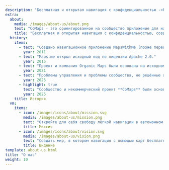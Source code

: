 ```yaml
---
description: "Бесплатная и открытая навигация с конфиденциальностью -<br/>Создано сообществом"
extra:
  about:
    media: /images/about-us/about.png
    text: "CoMaps - это ориентированное на сообщество приложение для навигации с конфиденциальностью для путешественников - водителей, туристов и велосипедистов. Оно использует данные собранные сообща OpenStreetMap от участников со всего мира. Оно предлагает навигацию с конфиденциальностью - без идентификации людей и сбора данных. Функции CoMaps могут работать без активного подключения к Интернету для автономной навигации в городских или отдалённых местах, где недоступна сотовая связь. CoMaps - это проект с открытым исходным кодом, который ставит во главу угла развитие сообщества."
    title: "Бесплатная и открытая навигация с конфиденциальностью, созданное сообществом"
  history:
    items:
      - text: "Создано навигационное приложение MapsWithMe (позже переименованное в Maps.me)."
        year: 2011
      - text: "Maps.me открыл исходный код по лицензии Apache 2.0."
        year: 2015
      - text: "Проект и компания Organic Maps были основаны на исходном коде Maps.Me."
        year: 2021
      - text: "Проблемы управления и проблемы сообщества, не решённые акционерами компании, затормозили разработку Organic Maps на несколько месяцев."
        year: 2025
      - highlight: true
        text: "Сообщество и некоммерческий проект **CoMaps** были основаны бывшими участниками Organic Maps на основе исходного кода Organic Maps."
        year: 2025
    title: История
  vm:
    items:
      - icon: /images/icons/about/mission.svg
        media: /images/about-us/mission.png
        text: "Откройте для себя свободу лёгкой навигации в автономном режиме с картами, ориентированными на конфиденциальность, для водителей, туристов и велосипедистов, поддерживаемыми сообществом."
        title: Миссия
      - icon: /images/icons/about/vision.svg
        media: /images/about-us/vision.png
        text: "Создать мир, в котором навигация с помощью карт бесплатна, а конфиденциальность по умолчанию является лучшим выбором на планете."
        title: Видение
template: about-us.html
title: "О нас"
weight: 10
---
```

